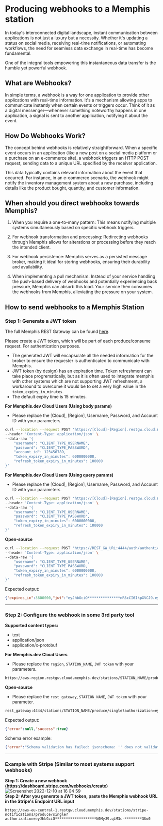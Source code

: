 # Producing webhooks to a Memphis station

In today's interconnected digital landscape, instant communication between applications is not just a luxury but a necessity. Whether it's updating a status on social media, receiving real-time notifications, or automating workflows, the need for seamless data exchange in real-time has become fundamental.

One of the integral tools empowering this instantaneous data transfer is the humble yet powerful webhook.

## What are Webhooks?
In simple terms, a webhook is a way for one application to provide other applications with real-time information. It's a mechanism allowing apps to communicate instantly when certain events or triggers occur. Think of it as a digital messenger—whenever something noteworthy happens in one application, a signal is sent to another application, notifying it about the event.

## How Do Webhooks Work?
The concept behind webhooks is relatively straightforward. When a specific event occurs in an application (like a new post on a social media platform or a purchase on an e-commerce site), a webhook triggers an HTTP POST request, sending data to a unique URL specified by the receiver application.

This data typically contains relevant information about the event that occurred. For instance, in an e-commerce scenario, the webhook might notify the inventory management system about a new purchase, including details like the product bought, quantity, and customer information.

## When should you direct webhooks towards Memphis?

1. When you require a one-to-many pattern: This means notifying multiple systems simultaneously based on specific webhook triggers.

2. For webhook transformation and processing: Redirecting webhooks through Memphis allows for alterations or processing before they reach the intended client.

3. For webhook persistence: Memphis serves as a persisted message broker, making it ideal for storing webhooks, ensuring their durability and availability.

4. When implementing a pull mechanism: Instead of your service handling the push-based delivery of webhooks and potentially experiencing back pressure, Memphis can absorb this load. Your service then consumes the webhooks from Memphis, alleviating the pressure on your system.

## How to send webhooks to a Memphis Station

### Step 1: Generate a JWT token
The full Memphis REST Gateway can be found [here](https://github.com/memphisdev/memphis-rest-gateway?tab=readme-ov-file#getting-started).

Please create a JWT token, which will be part of each produce/consume request. For authentication purposes.

* The generated JWT will encapsulate all the needed information for the broker to ensure the requester is authenticated to communicate with Memphis.
* JWT token (by design) has an expiration time. Token refreshment can take place progrematically, but as it is often used to integrate memphis with other systems which are not supporting JWT refreshment, a workaround to overcome it would be to set a very high value in the `token_expiry_in_minutes`.
* The default expiry time is 15 minutes.

**For Memphis.dev Cloud Users (Using body params)**<br>
* Please replace the [Cloud], [Region], Username, Password, and Account ID with your parameters.
```bash
curl --location --request POST 'https://[Cloud]-[Region].restgw.cloud.memphis.dev/auth/authenticate' \
--header 'Content-Type: application/json' \
--data-raw '{
    "username": "CLIENT_TYPE_USERNAME",
    "password": "CLIENT_TYPE_PASSWORD",
    "account_id": 123456789,
    "token_expiry_in_minutes": 6000000000,
    "refresh_token_expiry_in_minutes": 100000
}'
```

**For Memphis.dev Cloud Users (Using query params)**<br>
* Please replace the [Cloud], [Region], Username, Password, and Account ID with your parameters.
```bash
curl --location --request POST 'https://[Cloud]-[Region].restgw.cloud.memphis.dev/auth/authenticate?accountId=123456789' \
--header 'Content-Type: application/json' \
--data-raw '{
    "username": "CLIENT_TYPE_USERNAME",
    "password": "CLIENT_TYPE_PASSWORD",
    "token_expiry_in_minutes": 6000000000,
    "refresh_token_expiry_in_minutes": 100000
}'
```

**Open-source**
```bash
curl --location --request POST 'https://REST_GW_URL:4444/auth/authenticate' \
--header 'Content-Type: application/json' \
--data-raw '{
    "username": "CLIENT_TYPE_USERNAME",
    "password": "CLIENT_TYPE_PASSWORD,
    "token_expiry_in_minutes": 6000000000,
    "refresh_token_expiry_in_minutes": 100000
}'
```

Expected output:&#x20;

```JSON
{"expires_in":3600000,"jwt":"eyJhbGciO***************nR5cCI6IkpXVCJ9.eyJleHAiOjE2NzQ3MTg0MjV9._A************UFoWZjp21UYVcjXwGWiYtacYPZR8","jwt_refresh_token":"eyJhbGciOiJIUzI1N***************kpXVCJ9.eyJleHAiOjIy*********************7csm-jmJv0J45YrD_slvlEOKu2rs7Q","refresh_token_expires_in":600005520000}
```
<hr>

### Step 2: Configure the webhook in some 3rd party tool

**Supported content types:**

* text
* application/json
* application/x-protobuf

**For Memphis.dev Cloud Users**
* Please replace the `region`, `STATION_NAME`, `JWT token` with your parameters.

```bash
https://aws-region.restgw.cloud.memphis.dev/stations/STATION_NAME/produce/single?authorization=eyJhbGciOiJIU**********.e30.4KOLKsvHo33u3UdJ0qYP0kI
```

**Open-source**
* Please replace the `rest_gateway`, `STATION_NAME`, `JWT token` with your parameter.

```bash
rest_gateway:4444/stations/STATION_NAME/produce/single?authorization=ey*****
```

Expected output:

```json
{"error":null,"success":true}
```

Schema error example:

```json
{"error":"Schema validation has failed: jsonschema: '' does not validate with file:///Users/user/memphisdev/memphis-rest-gateway/123#/required: missing properties: 'field1', 'field2', 'field3'","success":false}
```
<hr>

### Example with Stripe (Similar to most systems support webhooks)
**Step 1: Create a new webhook (https://dashboard.stripe.com/webhooks/create)**<br>
![Screenshot 2023-12-10 at 16 04 59](https://github.com/memphisdev/memphis-dev-academy/assets/70286779/31063aac-6ce4-402b-b5e5-60cd9b7b24e9)<br>
**Step 2: After you generate a JWT token, paste the Memphis webhook URL in the Stripe's Endpoint URL input**<br>
```
https://aws-eu-central-1.restgw.cloud.memphis.dev/stations/stripe-notifications/produce/single?authorization=eyJhbGciO*******************N0MyJ9.qLM3c-********3Uo0
```

